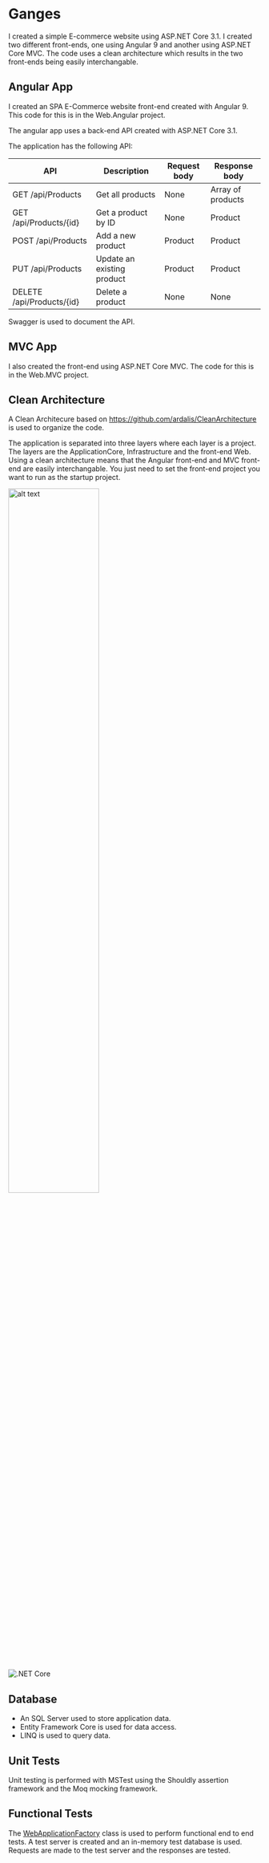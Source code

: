 # Ganges

I created a simple E-commerce website using ASP.NET Core 3.1. I created two different front-ends, one using Angular 9 and another using ASP.NET Core MVC. The code uses a clean architecture which results in the two front-ends being easily interchangable.

## Angular App

I created an SPA E-Commerce website front-end created with Angular 9. This code for this is in the Web.Angular project.

The angular app uses a back-end API created with ASP.NET Core 3.1.

The application has the following API:

| API                       | Description                | Request body | Response body     |
| ------------------------- | -------------------------- | ------------ | ----------------- |
| GET /api/Products         | Get all products           | None         | Array of products |
| GET /api/Products/{id}    | Get a product by ID        | None         | Product           |
| POST /api/Products        | Add a new product          | Product      | Product           |
| PUT /api/Products         | Update an existing product | Product      | Product           |
| DELETE /api/Products/{id} | Delete a product           | None         | None              |

Swagger is used to document the API.

## MVC App

I also created the front-end using ASP.NET Core MVC. The code for this is in the Web.MVC project.

## Clean Architecture

A Clean Architecure based on https://github.com/ardalis/CleanArchitecture is used to organize the code.

The application is separated into three layers where each layer is a project. The layers are the ApplicationCore, Infrastructure and the front-end Web. Using a clean architecture means that the Angular front-end and MVC front-end are easily interchangable. You just need to set the front-end project you want to run as the startup project.

<img src="https://miro.medium.com/max/2750/0*lwCWXSNctrUUYeLR.png" alt="alt text" width="60%">

![.NET Core](https://github.com/gchurch/Ganges/workflows/.NET%20Core/badge.svg?branch=master)

## Database

- An SQL Server used to store application data.
- Entity Framework Core is used for data access.
- LINQ is used to query data.

## Unit Tests

Unit testing is performed with MSTest using the Shouldly assertion framework and the Moq mocking framework.

## Functional Tests

The [WebApplicationFactory](https://docs.microsoft.com/en-us/dotnet/api/microsoft.aspnetcore.mvc.testing.webapplicationfactory-1?view=aspnetcore-3.0) class is used to perform functional end to end tests. A test server is created and an in-memory test database is used. Requests are made to the test server and the responses are tested.
